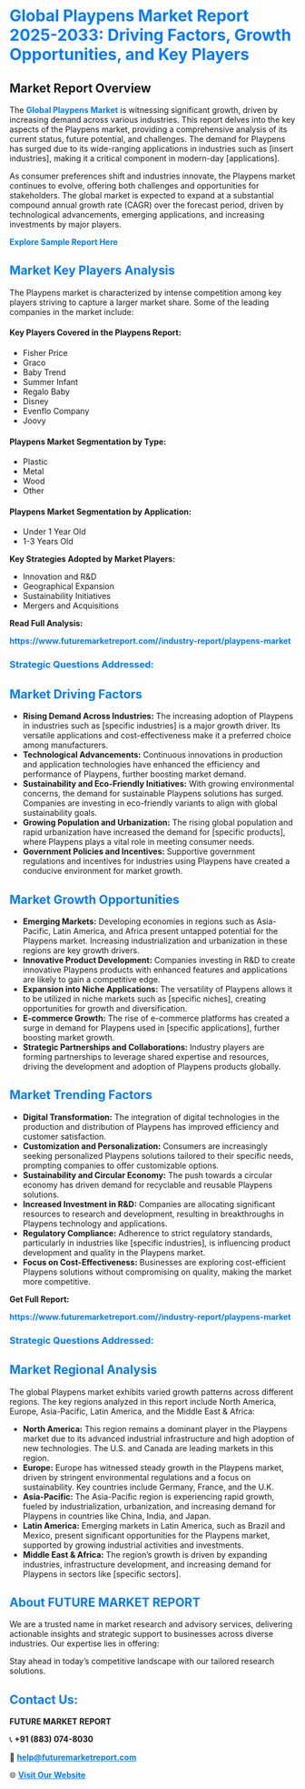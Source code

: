<h1 style="color: #007BFF;">Global Playpens Market Report 2025-2033: Driving Factors, Growth Opportunities, and Key Players</h1>

<section id="overview">
<h2>Market Report Overview</h2>
<p>The <a href="https://www.futuremarketreport.com//industry-report/playpens-market" style="color: #007BFF; text-decoration: none;"><strong>Global Playpens Market</strong></a> is witnessing significant growth, driven by increasing demand across various industries. This report delves into the key aspects of the Playpens market, providing a comprehensive analysis of its current status, future potential, and challenges. The demand for Playpens has surged due to its wide-ranging applications in industries such as [insert industries], making it a critical component in modern-day [applications].</p>
<p>As consumer preferences shift and industries innovate, the Playpens market continues to evolve, offering both challenges and opportunities for stakeholders. The global market is expected to expand at a substantial compound annual growth rate (CAGR) over the forecast period, driven by technological advancements, emerging applications, and increasing investments by major players.</p>
</section>

<section id="overview">
<p><a href="https://www.futuremarketreport.com//request-sample/reportId=61799" style="color: #007BFF; text-decoration: none;"><strong>Explore Sample Report Here</strong></a></p>
</section>

<section id="key-players">
<h2 style="color: #007BFF;">Market Key Players Analysis</h2>
<p>The Playpens market is characterized by intense competition among key players striving to capture a larger market share. Some of the leading companies in the market include:</p>
<h4>Key Players Covered in the Playpens Report:</h4>
<ul><li>Fisher Price</li><li>Graco</li><li>Baby Trend</li><li>Summer Infant</li><li>Regalo Baby</li><li>Disney</li><li>Evenflo Company</li><li>Joovy</li></ul>
<h4>Playpens Market Segmentation by Type:</h4>
<ul><li>Plastic</li><li>Metal</li><li>Wood</li><li>Other</li></ul>

<h4>Playpens Market Segmentation by Application:</h4>
<ul><li>Under 1 Year Old</li><li>1-3 Years Old</li></ul>
<p><strong>Key Strategies Adopted by Market Players:</strong></p>
<ul>
<li>Innovation and R&D</li>
<li>Geographical Expansion</li>
<li>Sustainability Initiatives</li>
<li>Mergers and Acquisitions</li>
</ul>
</section>

<section>
<p><strong>Read Full Analysis: </strong></p><a href="https://www.futuremarketreport.com//industry-report/playpens-market" style="color: #007BFF; text-decoration: none;"><strong>https://www.futuremarketreport.com//industry-report/playpens-market</strong></a>
<h3 style="color: #007BFF;">Strategic Questions Addressed:</h3>
</section>

<section id="driving-factors">
<h2 style="color: #007BFF;">Market Driving Factors</h2>
<ul>
<li><strong>Rising Demand Across Industries:</strong> The increasing adoption of Playpens in industries such as [specific industries] is a major growth driver. Its versatile applications and cost-effectiveness make it a preferred choice among manufacturers.</li>
<li><strong>Technological Advancements:</strong> Continuous innovations in production and application technologies have enhanced the efficiency and performance of Playpens, further boosting market demand.</li>
<li><strong>Sustainability and Eco-Friendly Initiatives:</strong> With growing environmental concerns, the demand for sustainable Playpens solutions has surged. Companies are investing in eco-friendly variants to align with global sustainability goals.</li>
<li><strong>Growing Population and Urbanization:</strong> The rising global population and rapid urbanization have increased the demand for [specific products], where Playpens plays a vital role in meeting consumer needs.</li>
<li><strong>Government Policies and Incentives:</strong> Supportive government regulations and incentives for industries using Playpens have created a conducive environment for market growth.</li>
</ul>
</section>

<section id="growth-opportunities">
<h2 style="color: #007BFF;">Market Growth Opportunities</h2>
<ul>
<li><strong>Emerging Markets:</strong> Developing economies in regions such as Asia-Pacific, Latin America, and Africa present untapped potential for the Playpens market. Increasing industrialization and urbanization in these regions are key growth drivers.</li>
<li><strong>Innovative Product Development:</strong> Companies investing in R&D to create innovative Playpens products with enhanced features and applications are likely to gain a competitive edge.</li>
<li><strong>Expansion into Niche Applications:</strong> The versatility of Playpens allows it to be utilized in niche markets such as [specific niches], creating opportunities for growth and diversification.</li>
<li><strong>E-commerce Growth:</strong> The rise of e-commerce platforms has created a surge in demand for Playpens used in [specific applications], further boosting market growth.</li>
<li><strong>Strategic Partnerships and Collaborations:</strong> Industry players are forming partnerships to leverage shared expertise and resources, driving the development and adoption of Playpens products globally.</li>
</ul>
</section>

<section id="trending-factors">
<h2 style="color: #007BFF;">Market Trending Factors</h2>
<ul>
<li><strong>Digital Transformation:</strong> The integration of digital technologies in the production and distribution of Playpens has improved efficiency and customer satisfaction.</li>
<li><strong>Customization and Personalization:</strong> Consumers are increasingly seeking personalized Playpens solutions tailored to their specific needs, prompting companies to offer customizable options.</li>
<li><strong>Sustainability and Circular Economy:</strong> The push towards a circular economy has driven demand for recyclable and reusable Playpens solutions.</li>
<li><strong>Increased Investment in R&D:</strong> Companies are allocating significant resources to research and development, resulting in breakthroughs in Playpens technology and applications.</li>
<li><strong>Regulatory Compliance:</strong> Adherence to strict regulatory standards, particularly in industries like [specific industries], is influencing product development and quality in the Playpens market.</li>
<li><strong>Focus on Cost-Effectiveness:</strong> Businesses are exploring cost-efficient Playpens solutions without compromising on quality, making the market more competitive.</li>
</ul>
</section>

<section>
<p><strong>Get Full Report: </strong></p><a href="https://www.futuremarketreport.com//industry-report/playpens-market" style="color: #007BFF; text-decoration: none;"><strong>https://www.futuremarketreport.com//industry-report/playpens-market</strong></a>
<h3 style="color: #007BFF;">Strategic Questions Addressed:</h3>
</section>


<section id="regional-analysis">
<h2 style="color: #007BFF;">Market Regional Analysis</h2>
<p>The global Playpens market exhibits varied growth patterns across different regions. The key regions analyzed in this report include North America, Europe, Asia-Pacific, Latin America, and the Middle East & Africa:</p>
<ul>
<li><strong>North America:</strong> This region remains a dominant player in the Playpens market due to its advanced industrial infrastructure and high adoption of new technologies. The U.S. and Canada are leading markets in this region.</li>
<li><strong>Europe:</strong> Europe has witnessed steady growth in the Playpens market, driven by stringent environmental regulations and a focus on sustainability. Key countries include Germany, France, and the U.K.</li>
<li><strong>Asia-Pacific:</strong> The Asia-Pacific region is experiencing rapid growth, fueled by industrialization, urbanization, and increasing demand for Playpens in countries like China, India, and Japan.</li>
<li><strong>Latin America:</strong> Emerging markets in Latin America, such as Brazil and Mexico, present significant opportunities for the Playpens market, supported by growing industrial activities and investments.</li>
<li><strong>Middle East & Africa:</strong> The region’s growth is driven by expanding industries, infrastructure development, and increasing demand for Playpens in sectors like [specific sectors].</li>
</ul>
</section>

<footer>
<h2 style="color: #007BFF;">About FUTURE MARKET REPORT</h2>
<p>We are a trusted name in market research and advisory services, delivering actionable insights and strategic support to businesses across diverse industries. Our expertise lies in offering:</p>

<p>Stay ahead in today’s competitive landscape with our tailored research solutions.</p>

<h2 style="color: #007BFF;">Contact Us:</h2>
<p><strong>FUTURE MARKET REPORT</strong></p>
<p>📞 <strong>+91 (883) 074-8030</strong></p>
<p>📧 <strong><a href="mailto:help@futuremarketreport.com" style="color: #007BFF;">help@futuremarketreport.com</a></strong></p>
<p>🌐 <strong><a href="https://www.futuremarketreport.com/" style="color: #007BFF;">Visit Our Website</a></strong></p>
</footer>